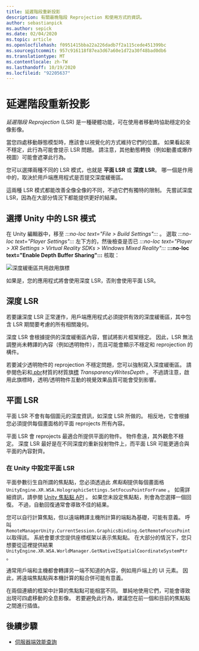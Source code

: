 ```yaml
---
title: 延遲階段重新投影
description: 有關最晚階段 Reprojection 和使用方式的資訊。
author: sebastianpick
ms.author: sepick
ms.date: 02/04/2020
ms.topic: article
ms.openlocfilehash: f0951415bba22a226dadb7f2a115cede451399bc
ms.sourcegitcommit: 957c916118f87ea3d67a60e1d72a30f48bad0db6
ms.translationtype: MT
ms.contentlocale: zh-TW
ms.lasthandoff: 10/19/2020
ms.locfileid: "92205637"
---
```

# <a name="late-stage-reprojection"></a>延遲階段重新投影

*延遲階段 Reprojection* (LSR) 是一種硬體功能，可在使用者移動時協助穩定的全像影像。

當您四處移動靜態模型時，應該會以視覺化的方式維持它們的位置。 如果看起來不穩定，此行為可能會提示 LSR 問題。 請注意，其他動態轉換（例如動畫或爆炸視圖）可能會遮罩此行為。

您可以選擇兩種不同的 LSR 模式，也就是 **平面 LSR** 或 **深度 LSR**。 哪一個是作用中的，取決於用戶端應用程式是否提交深度緩衝區。

這兩種 LSR 模式都能改善全像全像的不同，不過它們有獨特的限制。 先嘗試深度 LSR，因為在大部分情況下都能提供更好的結果。

## <a name="choose-lsr-mode-in-unity"></a>選擇 Unity 中的 LSR 模式

在 Unity 編輯器中，移至 *:::no-loc text="File > Build Settings":::* 。 選取 *:::no-loc text="Player Settings":::* 左下方的，然後檢查是否已 *:::no-loc text="Player > XR Settings > Virtual Reality SDKs > Windows Mixed Reality":::* **:::no-loc text="Enable Depth Buffer Sharing":::** 核取：

![深度緩衝區共用啟用旗標](./media/unity-depth-buffer-sharing-enabled.png)

如果是，您的應用程式將會使用深度 LSR，否則會使用平面 LSR。

## <a name="depth-lsr"></a>深度 LSR

若要讓深度 LSR 正常運作，用戶端應用程式必須提供有效的深度緩衝區，其中包含 LSR 期間要考慮的所有相關幾何。

深度 LSR 會根據提供的深度緩衝區內容，嘗試將影片框架穩定。 因此，LSR 無法調整尚未轉譯的內容（例如透明物件），而且可能會顯示不穩定和 reprojection 的構件。 

若要減少透明物件的 reprojection 不穩定問題，您可以強制寫入深度緩衝區。 請參閱色彩和[.pbr](pbr-materials.md)材質的材質旗[標](color-materials.md) *TransparencyWritesDepth* 。 不過請注意，啟用此旗標時，透明/透明物件互動的視覺效果品質可能會受到影響。

## <a name="planar-lsr"></a>平面 LSR

平面 LSR 不會有每個圖元的深度資訊，如深度 LSR 所做的。 相反地，它會根據您必須提供每個畫面格的平面 reprojects 所有內容。

平面 LSR 會 reprojects 最適合所提供平面的物件。 物件愈遠，其外觀愈不穩定。 深度 LSR 最好是在不同深度的重新投射物件上，而平面 LSR 可能更適合與平面的內容對齊。

### <a name="configure-planar-lsr-in-unity"></a>在 Unity 中設定平面 LSR

平面參數衍生自所謂的焦點點，您必須透過此 *焦點點*提供每個畫面格 `UnityEngine.XR.WSA.HolographicSettings.SetFocusPointForFrame` 。 如需詳細資訊，請參閱 [Unity 焦點點 API](/windows/mixed-reality/focus-point-in-unity) 。 如果您未設定焦點點，則會為您選擇一個回復。 不過，自動回復通常會導致不佳的結果。

您可以自行計算焦點，但以遠端轉譯主機所計算的端點為基礎，可能有意義。 呼叫 `RemoteManagerUnity.CurrentSession.GraphicsBinding.GetRemoteFocusPoint` 以取得該。 系統會要求您提供座標框架以表示焦點點。 在大部分的情況下，您只想要從這裡提供結果 `UnityEngine.XR.WSA.WorldManager.GetNativeISpatialCoordinateSystemPtr` 。

通常用戶端和主機都會轉譯另一端不知道的內容，例如用戶端上的 UI 元素。 因此，將遠端焦點點與本機計算的點合併可能有意義。

在兩個連續的框架中計算的焦點點可能相當不同。 單純地使用它們，可能會導致出現可四處移動的全息影像。 若要避免此行為，建議您在前一個和目前的焦點點之間進行插值。

## <a name="next-steps"></a>後續步驟

* [伺服器端效能查詢](performance-queries.md)